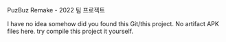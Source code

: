 PuzBuz Remake - 2022 팀 프로젝트

I have no idea somehow did you found this Git/this project.
No artifact APK files here. try compile this project it yourself.
